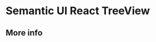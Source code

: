 # Semantic UI React TreeView

<? @include {=parts}
    badges.md
    intro.md
    install.md
    usage.md
?>

## More info

<? @macro return `See [GitHub](${require('../../package.json').homepage})`; ?>
